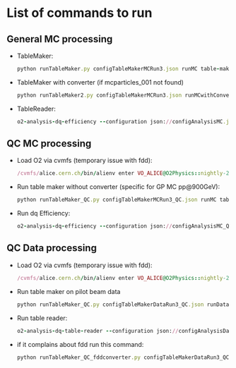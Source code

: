 # List of commands to run

## General MC processing
- TableMaker:
  ```ruby
  python runTableMaker.py configTableMakerMCRun3.json runMC table-maker-m-c:processMuonOnlyWithCov:true
  ```
- TableMaker with converter (if mcparticles_001 not found)
  ```ruby
  python runTableMaker2.py configTableMakerMCRun3.json runMCwithConverter table-maker-m-c:processMuonOnlyWithCov:true
  ```

- TableReader:
  ```ruby
  o2-analysis-dq-efficiency --configuration json://configAnalysisMC.json --aod-writer-json writerConfiguration_dileptons.json -b
  ```
  
## QC MC processing
- Load O2 via cvmfs (temporary issue with fdd):
  ```ruby
  /cvmfs/alice.cern.ch/bin/alienv enter VO_ALICE@O2Physics::nightly-20220421-1
  ```
  
- Run table maker without converter (specific for GP MC pp@900GeV):
  ```ruby
  python runTableMaker_QC.py configTableMakerMCRun3_QC.json runMC table-maker-m-c:processBarrelOnlyWithCov:true
  ```
  
- Run dq Efficiency:
  ```ruby
  o2-analysis-dq-efficiency --configuration json://configAnalysisMC_QC.json -b
  ```
  
## QC Data processing
- Load O2 via cvmfs (temporary issue with fdd):
  ```ruby
  /cvmfs/alice.cern.ch/bin/alienv enter VO_ALICE@O2Physics::nightly-20220421-1
  ```
  
- Run table maker on pilot beam data
  ```ruby
  python runTableMaker_QC.py configTableMakerDataRun3_QC.json runData table-maker:processBarrelOnlyWithCov:true
  ```

- Run table reader:
  ```ruby
  o2-analysis-dq-table-reader --configuration json://configAnalysisData_QC.json -b
  ```
  
- if it complains about fdd run this command:
  ```ruby
  python runTableMaker_QC_fddconverter.py configTableMakerDataRun3_QC.json runData table-maker:processBarrelOnlyWithCov:true
  ```
